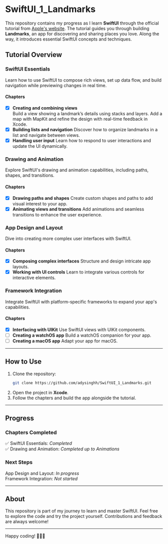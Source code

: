 # SwiftUI_1_Landmarks

This repository contains my progress as I learn **SwiftUI** through the official tutorial from [Apple's website](https://developer.apple.com/tutorials/swiftui/). The tutorial guides you through building **Landmarks**, an app for discovering and sharing places you love. Along the way, it introduces essential SwiftUI concepts and techniques.

## Tutorial Overview

### SwiftUI Essentials  
Learn how to use SwiftUI to compose rich views, set up data flow, and build navigation while previewing changes in real time.  

#### Chapters  
- [x] **Creating and combining views**  
  Build a view showing a landmark’s details using stacks and layers. Add a map with MapKit and refine the design with real-time feedback in Xcode.
- [x] **Building lists and navigation**
  Discover how to organize landmarks in a list and navigate between views.  
- [x] **Handling user input** 
  Learn how to respond to user interactions and update the UI dynamically.

### Drawing and Animation  
Explore SwiftUI's drawing and animation capabilities, including paths, shapes, and transitions.

#### Chapters  
- [x] **Drawing paths and shapes** 
  Create custom shapes and paths to add visual interest to your app.  
- [x] **Animating views and transitions**
  Add animations and seamless transitions to enhance the user experience.

### App Design and Layout  
Dive into creating more complex user interfaces with SwiftUI.

#### Chapters  
- [x] **Composing complex interfaces** 
  Structure and design intricate app layouts.  
- [x] **Working with UI controls** 
  Learn to integrate various controls for interactive elements.  

### Framework Integration  
Integrate SwiftUI with platform-specific frameworks to expand your app's capabilities.

#### Chapters  
- [x] **Interfacing with UIKit**
  Use SwiftUI views with UIKit components.  
- [ ] **Creating a watchOS app**
  Build a watchOS companion for your app.  
- [ ] **Creating a macOS app**
  Adapt your app for macOS.

---

## How to Use

1. Clone the repository:  
   ```bash
   git clone https://github.com/adysinghh/SwiftUI_1_Landmarks.git
   ```
2. Open the project in **Xcode**.
3. Follow the chapters and build the app alongside the tutorial.

---

## Progress  

### Chapters Completed  
✅ SwiftUI Essentials: *Completed*  
✅ Drawing and Animation: *Completed up to Animations*  

### Next Steps  
App Design and Layout: *In progress*  
Framework Integration: *Not started*  

---

## About

This repository is part of my journey to learn and master SwiftUI. Feel free to explore the code and try the project yourself. Contributions and feedback are always welcome!  

---

Happy coding! 🧑🏾‍💻
